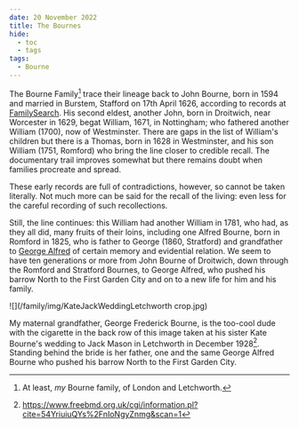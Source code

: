 ```yaml
---
date: 20 November 2022
title: The Bournes
hide:
  - toc
  - tags
tags:
  - Bourne
---
```


The Bourne Family[^notename] trace their lineage back to John Bourne, born in 1594 and married in Burstem, Stafford on 17th April 1626, according to records at [FamilySearch](https://www.familysearch.org/tree/pedigree/landscape/M3MV-FRJ). His second eldest, another John, born in Droitwich, near Worcester in 1629, begat William, 1671, in Nottingham; who fathered another William (1700), now of Westminster. There are gaps in the list of William's children but there is a Thomas, born in 1628 in Westminster, and his son William (1751, Romford) who bring the line closer to credible recall. The documentary trail improves somewhat but there remains doubt when families procreate and spread. 

These early records are full of contradictions, however, so cannot be taken literally. Not much more can be said for the recall of the living: even less for the careful recording of such recollections. 

[^notename]: At least, *my* Bourne family, of London and Letchworth.

Still, the line continues: this William had another William in 1781, who had, as they all did, many fruits of their loins, including one Alfred Bourne, born in Romford in 1825, who is father to George (1860, Stratford) and grandfather to [George Alfred](family/People/2020-04-12-George-Alfred-Bourne/) of certain memory and evidential relation. We seem to have ten generations or more from John Bourne of Droitwich, down through the Romford and Stratford Bournes, to George Alfred, who pushed his barrow North to the First Garden City and on to a new life for him and his family.

![](/family/img/KateJackWeddingLetchworth crop.jpg)

My maternal grandfather, George Frederick Bourne, is the too-cool dude with the cigarette in the back row of this image taken at his sister Kate Bourne's wedding to Jack Mason in Letchworth in December 1928[^freebmd1]. Standing behind the bride is her father, one and the same George Alfred Bourne who pushed his barrow North to the First Garden City.

 [^freebmd1]: https://www.freebmd.org.uk/cgi/information.pl?cite=54YriuiuQYs%2FnIoNgyZnmg&scan=1